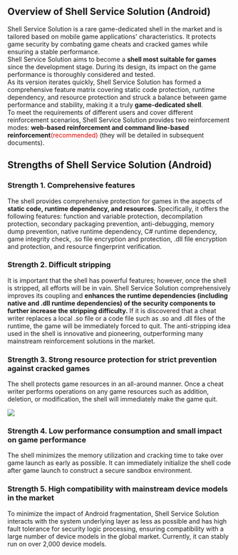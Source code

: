 ## Overview of Shell Service Solution (Android)

Shell Service Solution is a rare game-dedicated shell in the market and is tailored based on mobile game applications' characteristics. It protects game security by combating game cheats and cracked games while ensuring a stable performance.<br/>
Shell Service Solution aims to become a **shell most suitable for games** since the development stage. During its design, its impact on the game performance is thoroughly considered and tested.<br/>
As its version iterates quickly, Shell Service Solution has formed a comprehensive feature matrix covering static code protection, runtime dependency, and resource protection and struck a balance between game performance and stability, making it a truly **game-dedicated shell**.<br/>
To meet the requirements of different users and cover different reinforcement scenarios, Shell Service Solution provides two reinforcement modes: **web-based reinforcement and command line-based reinforcement**<font color="#dd0000">(recommended)</font> (they will be detailed in subsequent documents).

## Strengths of Shell Service Solution (Android)

### Strength 1. Comprehensive features

The shell provides comprehensive protection for games in the aspects of **static code, runtime dependency, and resources**. Specifically, it offers the following features: function and variable protection, decompilation protection, secondary packaging prevention, anti-debugging, memory dump prevention, native runtime dependency, C# runtime dependency, game integrity check, .so file encryption and protection, .dll file encryption and protection, and resource fingerprint verification.

### Strength 2. Difficult stripping

It is important that the shell has powerful features; however, once the shell is stripped, all efforts will be in vain. Shell Service Solution comprehensively improves its coupling and **enhances the runtime dependencies (including native and .dll runtime dependencies) of the security components to further increase the stripping difficulty.** If it is discovered that a cheat writer replaces a local .so file or a code file such as .so and .dll files of the runtime, the game will be immediately forced to quit. The anti-stripping idea used in the shell is innovative and pioneering, outperforming many mainstream reinforcement solutions in the market.

### Strength 3. Strong resource protection for strict prevention against cracked games

The shell protects game resources in an all-around manner. Once a cheat writer performs operations on any game resources such as addition, deletion, or modification, the shell will immediately make the game quit.

![ ](/docs/ACE-doc/20_Android-shellservice/10/10/1.png)

### Strength 4. Low performance consumption and small impact on game performance

The shell minimizes the memory utilization and cracking time to take over game launch as early as possible. It can immediately initialize the shell code after game launch to construct a secure sandbox environment.

### Strength 5. High compatibility with mainstream device models in the market

To minimize the impact of Android fragmentation, Shell Service Solution interacts with the system underlying layer as less as possible and has high fault tolerance for security logic processing, ensuring compatibility with a large number of device models in the global market. Currently, it can stably run on over 2,000 device models.
